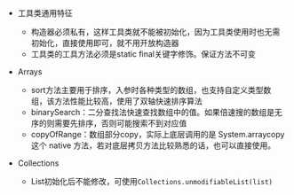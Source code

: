 - 工具类通用特征
    - 构造器必须私有，这样工具类就不能被初始化，因为工具类使用时也无需初始化，直接使用即可，就不用开放构造器
    - 工具类的工具方法必须是static final关键字修饰。保证方法不可变
    
- Arrays
    - sort方法主要用于排序，入参时各种类型的数组，也支持自定义类型数组，该方法性能比较高，使用了双轴快速排序算法
    - binarySearch：二分查找法快速查找数组中的值。如果倍速搜的数组是无序的则需要先排序，否则可能搜索不到对应值
    - copyOfRange：数组部分copy，实际上底层调用的是 System.arraycopy 这个 native 方法，若对底层拷贝方法比较熟悉的话，也可以直接使用。

- Collections
    - List初始化后不能修改，可使用`Collections.unmodifiableList(list)`